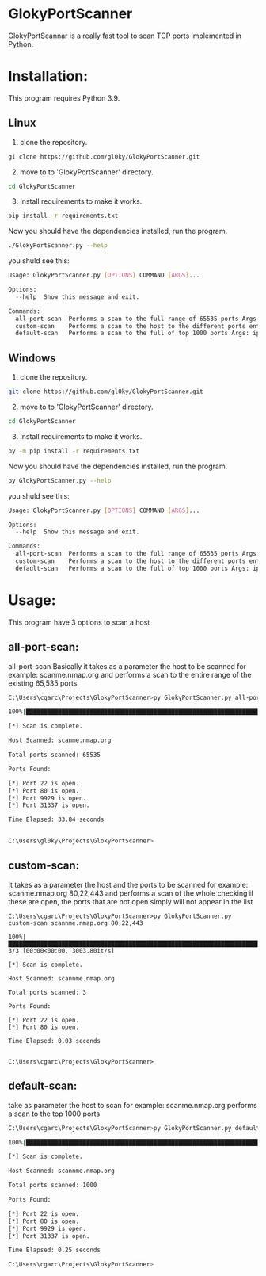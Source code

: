 # GlokyPortScanner

GlokyPortScannar is a really fast tool to scan TCP ports implemented in Python. 

# Installation:

This program requires Python 3.9.

## Linux

1. clone the repository.

```bash
gi clone https://github.com/gl0ky/GlokyPortScanner.git
```

2. move to to 'GlokyPortScanner' directory.

```bash
cd GlokyPortScanner
```

3. Install requirements to make it works.

```bash
pip install -r requirements.txt
```

Now you should have the dependencies installed, run the program.

```bash
./GlokyPortScanner.py --help
```

you shuld see this:

```bash
Usage: GlokyPortScanner.py [OPTIONS] COMMAND [ARGS]...

Options:
  --help  Show this message and exit.

Commands:
  all-port-scan  Performs a scan to the full range of 65535 ports Args: ip...
  custom-scan    Performs a scan to the host to the different ports entered...
  default-scan   Performs a scan to the full of top 1000 ports Args: ip...
```

## Windows

1. clone the repository.

```bash
git clone https://github.com/gl0ky/GlokyPortScanner.git
```

2. move to to 'GlokyPortScanner' directory.

```bash
cd GlokyPortScanner
```

3. Install requirements to make it works.

```bash
py -m pip install -r requirements.txt
```

Now you should have the dependencies installed, run the program.

```bash
py GlokyPortScanner.py --help
```

you shuld see this:

```bash
Usage: GlokyPortScanner.py [OPTIONS] COMMAND [ARGS]...

Options:
  --help  Show this message and exit.

Commands:
  all-port-scan  Performs a scan to the full range of 65535 ports Args: ip...
  custom-scan    Performs a scan to the host to the different ports entered...
  default-scan   Performs a scan to the full of top 1000 ports Args: ip...
```

# Usage:

This program have 3 options to scan a host

## all-port-scan:

all-port-scan Basically it takes as a parameter the host to be scanned for example: scanme.nmap.org and performs a scan to the entire range of the existing 65,535 ports

```bash
C:\Users\cgarc\Projects\GlokyPortScanner>py GlokyPortScanner.py all-port-scan scannme.nmap.org

100%|███████████████████████████████████████████████████████████████████████████████████| 65535/65535 [00:33<00:00, 1938.13it/s]

[*] Scan is complete.

Host Scanned: scanme.nmap.org

Total ports scanned: 65535

Ports Found:

[*] Port 22 is open.
[*] Port 80 is open.
[*] Port 9929 is open.
[*] Port 31337 is open.

Time Elapsed: 33.84 seconds


C:\Users\gl0ky\Projects\GlokyPortScanner>
```
## custom-scan:

It takes as a parameter the host and the ports to be scanned for example: scanme.nmap.org 80,22,443 and performs a scan of the whole checking if these are open, the ports that are not open simply will not appear in the list

```
C:\Users\cgarc\Projects\GlokyPortScanner>py GlokyPortScanner.py custom-scan scannme.nmap.org 80,22,443

100%|███████████████████████████████████████████████████████████████████████████████████| 3/3 [00:00<00:00, 3003.80it/s]

[*] Scan is complete.

Host Scanned: scannme.nmap.org

Total ports scanned: 3

Ports Found:

[*] Port 22 is open.
[*] Port 80 is open.

Time Elapsed: 0.03 seconds


C:\Users\cgarc\Projects\GlokyPortScanner>
```

## default-scan:

take as parameter the host to scan for example: scanme.nmap.org performs a scan to the top 1000 ports

```bash
C:\Users\cgarc\Projects\GlokyPortScanner>py GlokyPortScanner.py default-scan scannme.nmap.org

100%|███████████████████████████████████████████████████████████████████████████████████| 1000/1000 [00:00<00:00, 4427.36it/s]

[*] Scan is complete.

Host Scanned: scannme.nmap.org

Total ports scanned: 1000

Ports Found:

[*] Port 22 is open.
[*] Port 80 is open.
[*] Port 9929 is open.
[*] Port 31337 is open.

Time Elapsed: 0.25 seconds

C:\Users\cgarc\Projects\GlokyPortScanner>
```
